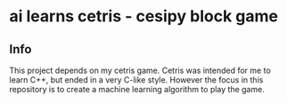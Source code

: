# ai learns cetris - cesipy block game


## Info

This project depends on my cetris game. Cetris was intended for me to learn C++, but ended in a very
C-like style. However the focus in this repository is to create a machine learning algorithm to play the game.


